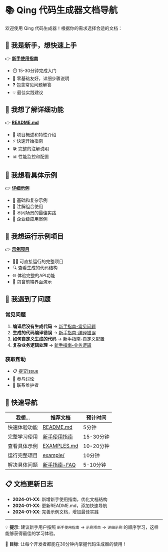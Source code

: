 # 📚 Qing 代码生成器文档导航

欢迎使用 Qing 代码生成器！根据你的需求选择合适的文档：

## 🎯 我是新手，想快速上手

👉 **[新手使用指南](新手使用指南.md)**
- ⏱️ 15-30分钟完成入门
- 🔰 零基础友好，详细步骤说明
- ❓ 包含常见问题解答
- 💡 最佳实践建议

## 📖 我想了解详细功能

👉 **[README.md](readme.md)**
- 🚀 项目概述和特性介绍
- ⚡ 快速开始指南
- 🛠️ 完整的注解说明
- 📊 性能监控和配置

## 🎨 我想看具体示例

👉 **[详细示例](EXAMPLES.md)**
- 📝 基础和复杂示例
- 🔧 注解组合使用
- 🎯 不同场景的最佳实践
- 💼 企业级应用案例

## 🧪 我想运行示例项目

👉 **[示例项目](example/)**
- 🏃‍♂️ 可直接运行的完整项目
- 🔍 查看生成的代码结构
- 🌐 体验完整的API功能
- 📱 包含前端界面演示

## 🤔 我遇到了问题

### 常见问题
1. **编译后没有生成代码** → [新手指南-常见问题](新手使用指南.md#常见问题解答)
2. **生成的代码编译错误** → [新手指南-编译错误](新手使用指南.md#q2-生成的代码编译错误怎么办)
3. **如何自定义生成的代码** → [新手指南-自定义配置](新手使用指南.md#q3-如何自定义生成的代码)
4. **复杂业务逻辑处理** → [新手指南-业务逻辑](新手使用指南.md#q5-如何处理复杂的业务逻辑)

### 获取帮助
- 📋 [提交Issue](https://github.com/chenyunlong/qing/issues)
- 💬 [参与讨论](https://github.com/chenyunlong/qing/discussions)
- 📧 联系维护者

## 🚀 快速导航

| 我想... | 推荐文档 | 预计时间 |
|---------|----------|----------|
| 快速体验功能 | [README.md](readme.md#快速开始) | 5分钟 |
| 完整学习使用 | [新手使用指南](新手使用指南.md) | 15-30分钟 |
| 查看具体示例 | [EXAMPLES.md](EXAMPLES.md) | 10-20分钟 |
| 运行完整项目 | [example/](example/) | 10分钟 |
| 解决具体问题 | [新手指南-FAQ](新手使用指南.md#常见问题解答) | 5-10分钟 |

## 📋 文档更新日志

- **2024-01-XX**: 新增新手使用指南，优化文档结构
- **2024-01-XX**: 更新README.md，添加快速导航
- **2024-01-XX**: 完善示例文档，增加最佳实践

---

💡 **提示**: 建议新手用户按照 `新手使用指南` → `示例项目` → `详细示例` 的顺序学习，这样能够获得最佳的学习体验。

🎯 **目标**: 让每个开发者都能在30分钟内掌握代码生成器的使用！
